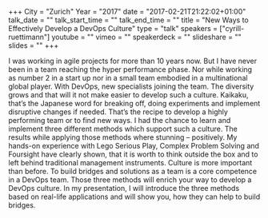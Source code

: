 +++
City = "Zurich"
Year = "2017"
date = "2017-02-21T21:22:02+01:00"
talk_date = ""
talk_start_time = ""
talk_end_time = ""
title = "New Ways to Effectively Develop a DevOps Culture"
type = "talk"
speakers = ["cyrill-ruettimann"]
youtube = ""
vimeo = ""
speakerdeck = ""
slideshare = ""
slides = ""
+++

I was working in agile projects for more than 10 years now. But I have never been in a
team reaching the hyper performance phase. Nor while working as number 2 in a start up
nor in a small team embodied in a multinational global player. With DevOps, new
specialists joining the team. The diversity grows and that will it not make easier to
develop such a culture. Kaikaku, that’s the Japanese word for breaking off, doing
experiments and implement disruptive changes if needed. That’s the recipe to develop a
highly performing team or to find new ways. I had the chance to learn and implement three
different methods which support such a culture. The results while applying those methods
where stunning – positively. My hands-on experience with Lego Serious Play, Complex
Problem Solving and Foursight have clearly shown, that it is worth to think outside the
box and to left behind traditional management instruments. Culture is more important than
before. To build bridges and solutions as a team is a core competence in a DevOps team.
Those three methods will enrich your way to develop a DevOps culture. In my presentation,
I will introduce the three methods based on real-life applications and will show you, how
they can help to build bridges.
